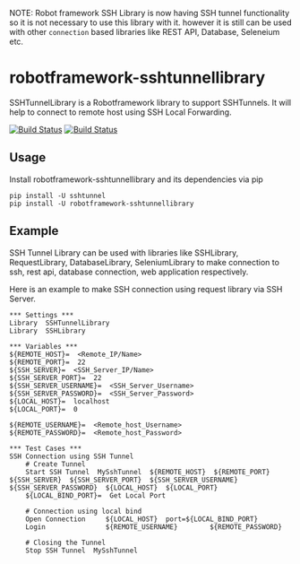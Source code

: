NOTE: Robot framework SSH Library is now having SSH tunnel functionality so it is not necessary to use this library with it. however it is still can be used with other `connection` based libraries like REST API, Database, Seleneium etc.

# robotframework-sshtunnellibrary

SSHTunnelLibrary is a Robotframework library to support SSHTunnels. It will help to connect to remote host using SSH Local Forwarding.

[![Build Status](https://travis-ci.com/C-Squad/robotframework-sshtunnellibrary.svg?branch=master)](https://travis-ci.com/C-Squad/robotframework-sshtunnellibrary)
[![Build Status](https://img.shields.io/pypi/l/robotframework-sshlibrary.svg)](http://www.apache.org/licenses/LICENSE-2.0)

## Usage
Install robotframework-sshtunnellibrary and its dependencies via pip

```
pip install -U sshtunnel
pip install -U robotframework-sshtunnellibrary
```

## Example

SSH Tunnel Library can be used with libraries like SSHLibrary, RequestLibrary, DatabaseLibrary, SeleniumLibrary to make connection to ssh, rest api, database connection, web application respectively. 

Here is an example to make SSH connection using request library via SSH Server.

``` robotframework
*** Settings ***
Library  SSHTunnelLibrary
Library  SSHLibrary

*** Variables ***
${REMOTE_HOST}=  <Remote_IP/Name>
${REMOTE_PORT}=  22 
${SSH_SERVER}=  <SSH_Server_IP/Name>
${SSH_SERVER_PORT}=  22
${SSH_SERVER_USERNAME}=  <SSH_Server_Username>
${SSH_SERVER_PASSWORD}=  <SSH_Server_Password>
${LOCAL_HOST}=  localhost
${LOCAL_PORT}=  0

${REMOTE_USERNAME}=  <Remote_host_Username>
${REMOTE_PASSWORD}=  <Remote_host_Password>

*** Test Cases ***
SSH Connection using SSH Tunnel
    # Create Tunnel
    Start SSH Tunnel  MySshTunnel  ${REMOTE_HOST}  ${REMOTE_PORT}  ${SSH_SERVER}  ${SSH_SERVER_PORT}  ${SSH_SERVER_USERNAME}  ${SSH_SERVER_PASSWORD}  ${LOCAL_HOST}  ${LOCAL_PORT}
    ${LOCAL_BIND_PORT}=  Get Local Port
    
    # Connection using local bind
    Open Connection     ${LOCAL_HOST}  port=${LOCAL_BIND_PORT}
    Login               ${REMOTE_USERNAME}        ${REMOTE_PASSWORD}

    # Closing the Tunnel
    Stop SSH Tunnel  MySshTunnel
```
